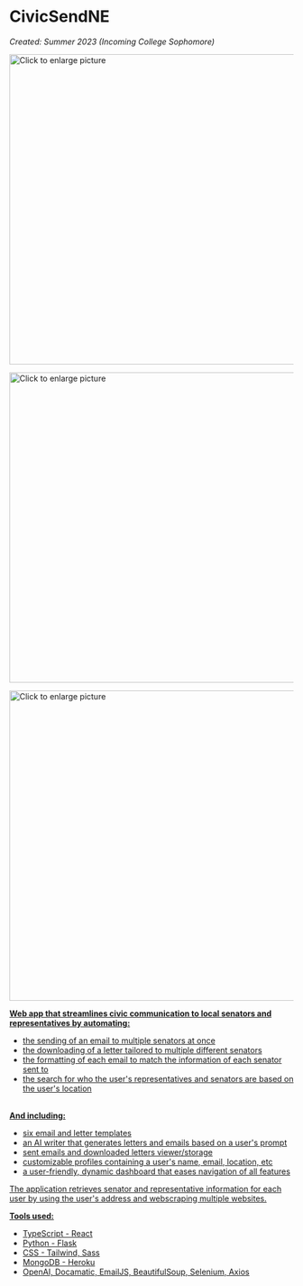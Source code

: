 # CivicSendNE

<i>Created: Summer 2023 (Incoming College Sophomore)</i>

<a href="https://drive.google.com/uc?export=view&id=14dVYj1fZlGDDkaf6GBEp_ArYoO-4zadp"><img src="https://drive.google.com/uc?export=view&id=14dVYj1fZlGDDkaf6GBEp_ArYoO-4zadp" style="width: 550px; max-width: 100%; height: auto" title="Click to enlarge picture" />
 
<a href="https://drive.google.com/uc?export=view&id=1A-ymk6u86sOoUYP5X1QmlPvXvRkWLeii"><img src="https://drive.google.com/uc?export=view&id=1A-ymk6u86sOoUYP5X1QmlPvXvRkWLeii" style="width: 550px; max-width: 100%; height: auto" title="Click to enlarge picture" />

<a href="https://drive.google.com/uc?export=view&id=15emMJQD9RmRJ7MoTG4NXKMexJQAiMZl2"><img src="https://drive.google.com/uc?export=view&id=15emMJQD9RmRJ7MoTG4NXKMexJQAiMZl2" style="width: 550px; max-width: 100%; height: auto" title="Click to enlarge picture" />

<b>Web app that streamlines civic communication to local senators and representatives by automating:</b>
 - the sending of an email to multiple senators at once
 - the downloading of a letter tailored to multiple different senators
 - the formatting of each email to match the information of each senator sent to
 - the search for who the user's representatives and senators are based on the user's location

<br/><b>And including:</b><br/>
 - six email and letter templates
 - an AI writer that generates letters and emails based on a user's prompt
 - sent emails and downloaded letters viewer/storage
 - customizable profiles containing a user's name, email, location, etc
 - a user-friendly, dynamic dashboard that eases navigation of all features

The application retrieves senator and representative information for each user by using the user's address and webscraping multiple websites.<br>

  <b>Tools used:</b>
 - TypeScript - React
 - Python - Flask
 - CSS - Tailwind, Sass
 - MongoDB - Heroku
 - OpenAI, Docamatic, EmailJS, BeautifulSoup, Selenium, Axios
